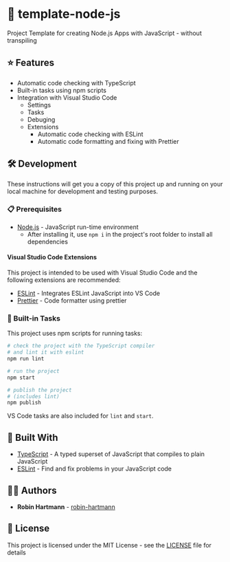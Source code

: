# 📄 template-node-js

Project Template for creating Node.js Apps with JavaScript - without transpiling

## ⭐ Features

- Automatic code checking with TypeScript
- Built-in tasks using npm scripts
- Integration with Visual Studio Code
  - Settings
  - Tasks
  - Debuging
  - Extensions
    - Automatic code checking with ESLint
    - Automatic code formatting and fixing with Prettier

## 🛠️ Development

These instructions will get you a copy of this project up and running on your local machine for development and testing purposes.

### 📋 Prerequisites

- [Node.js](https://nodejs.org) - JavaScript run-time environment
  - After installing it, use `npm i` in the project's root folder to install all dependencies

#### Visual Studio Code Extensions

This project is intended to be used with Visual Studio Code and the following extensions are recommended:

- [ESLint](https://marketplace.visualstudio.com/items?itemName=dbaeumer.vscode-eslint) - Integrates ESLint JavaScript into VS Code
- [Prettier](https://marketplace.visualstudio.com/items?itemName=esbenp.prettier-vscode) - Code formatter using prettier

### 🚀 Built-in Tasks

This project uses npm scripts for running tasks:

```bash
# check the project with the TypeScript compiler
# and lint it with eslint
npm run lint

# run the project
npm start

# publish the project
# (includes lint)
npm publish
```

VS Code tasks are also included for `lint` and `start`.

## 🔧 Built With

- [TypeScript](https://www.typescriptlang.org/) - A typed superset of JavaScript that compiles to plain JavaScript
- [ESLint](https://eslint.org/) - Find and fix problems in your JavaScript code

## 👨‍💻 Authors

- **Robin Hartmann** - [robin-hartmann](https://github.com/robin-hartmann)

## 📃 License

This project is licensed under the MIT License - see the [LICENSE](LICENSE) file for details
